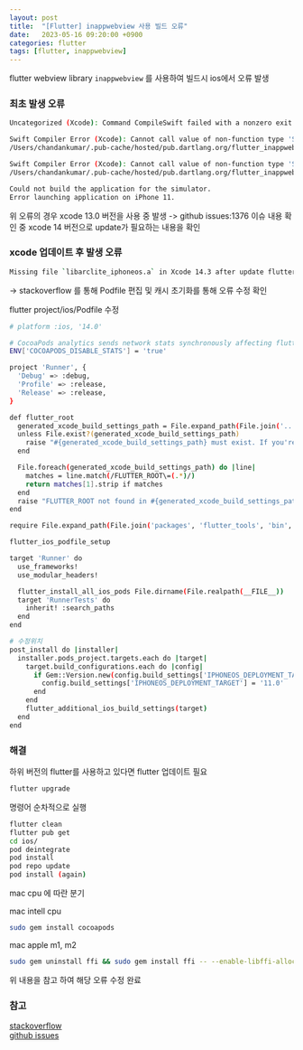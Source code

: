 ```yaml
---
layout: post
title:  "[Flutter] inappwebview 사용 빌드 오류"
date:   2023-05-16 09:20:00 +0900
categories: flutter
tags: [flutter, inappwebview]
---
```


flutter webview library `inappwebview` 를 사용하여 빌드시 ios에서 오류 발생

### 최초 발생 오류 
```bash
Uncategorized (Xcode): Command CompileSwift failed with a nonzero exit code

Swift Compiler Error (Xcode): Cannot call value of non-function type 'String?'
/Users/chandankumar/.pub-cache/hosted/pub.dartlang.org/flutter_inappwebview-5.5.0+2/ios/Classes/MyCookieManager.swift:259:43

Swift Compiler Error (Xcode): Cannot call value of non-function type 'String?'
/Users/chandankumar/.pub-cache/hosted/pub.dartlang.org/flutter_inappwebview-5.5.0+2/ios/Classes/MyCookieManager.swift:293:43

Could not build the application for the simulator.
Error launching application on iPhone 11.
```

위 오류의 경우 xcode 13.0 버전을 사용 중 발생 
-> github issues:1376 이슈 내용 확인 중 xcode 14 버전으로 update가 필요하는 내용을 확인

### xcode 업데이트 후 발생 오류
```bash
Missing file `libarclite_iphoneos.a` in Xcode 14.3 after update flutter and Xcode
```
-> stackoverflow 를 통해 Podfile 편집 및 캐시 초기화를 통해 오류 수정 확인

flutter project/ios/Podfile 수정
```bash
# platform :ios, '14.0'

# CocoaPods analytics sends network stats synchronously affecting flutter build latency.
ENV['COCOAPODS_DISABLE_STATS'] = 'true'

project 'Runner', {
  'Debug' => :debug,
  'Profile' => :release,
  'Release' => :release,
}

def flutter_root
  generated_xcode_build_settings_path = File.expand_path(File.join('..', 'Flutter', 'Generated.xcconfig'), __FILE__)
  unless File.exist?(generated_xcode_build_settings_path)
    raise "#{generated_xcode_build_settings_path} must exist. If you're running pod install manually, make sure flutter pub get is executed first"
  end

  File.foreach(generated_xcode_build_settings_path) do |line|
    matches = line.match(/FLUTTER_ROOT\=(.*)/)
    return matches[1].strip if matches
  end
  raise "FLUTTER_ROOT not found in #{generated_xcode_build_settings_path}. Try deleting Generated.xcconfig, then run flutter pub get"
end

require File.expand_path(File.join('packages', 'flutter_tools', 'bin', 'podhelper'), flutter_root)

flutter_ios_podfile_setup

target 'Runner' do
  use_frameworks!
  use_modular_headers!

  flutter_install_all_ios_pods File.dirname(File.realpath(__FILE__))
  target 'RunnerTests' do
    inherit! :search_paths
  end
end

# 수정위치
post_install do |installer|
  installer.pods_project.targets.each do |target|
    target.build_configurations.each do |config|
      if Gem::Version.new(config.build_settings['IPHONEOS_DEPLOYMENT_TARGET']) < Gem::Version.new('11.0')
        config.build_settings['IPHONEOS_DEPLOYMENT_TARGET'] = '11.0'
      end
    end
    flutter_additional_ios_build_settings(target)
  end
end
```

### 해결
하위 버전의 flutter를 사용하고 있다면 flutter 업데이트 필요
```bash
flutter upgrade
```

명령어 순차적으로 실행
```bash
flutter clean
flutter pub get
cd ios/
pod deintegrate
pod install
pod repo update
pod install (again)
```

mac cpu 에 따란 분기

mac intell cpu
```bash
sudo gem install cocoapods
```

mac apple m1, m2
```bash
sudo gem uninstall ffi && sudo gem install ffi -- --enable-libffi-alloc
```

위 내용을 참고 하여 해당 오류 수정 완료

### 참고
[stackoverflow](https://stackoverflow.com/questions/75894992/missing-file-libarclite-iphoneos-a-in-xcode-14-3-after-update-flutter-and-xcod)\
[github issues](https://github.com/pichillilorenzo/flutter_inappwebview/issues/1376)


